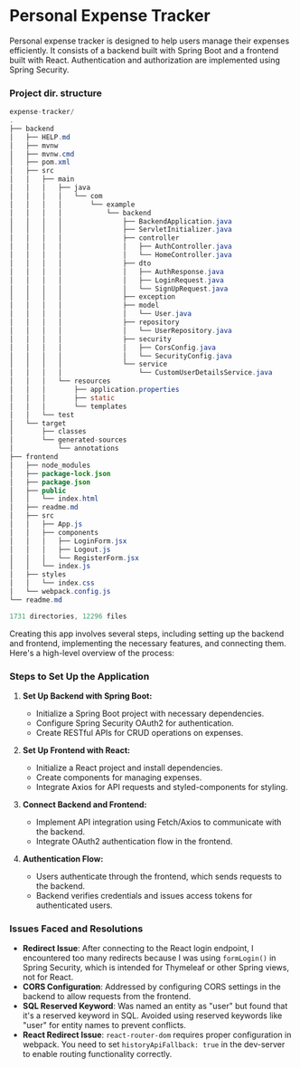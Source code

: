 # Personal Expense Tracker

Personal expense tracker is designed to help users manage their expenses efficiently. It consists of a backend built with Spring Boot and a frontend built with React. Authentication and authorization are implemented using Spring Security.

<!-- ## -->

<!-- ### Screenshots -->

### Project dir. structure

```java
expense-tracker/
.
├── backend
│   ├── HELP.md
│   ├── mvnw
│   ├── mvnw.cmd
│   ├── pom.xml
│   ├── src
│   │   ├── main
│   │   │   ├── java
│   │   │   │   └── com
│   │   │   │       └── example
│   │   │   │           └── backend
│   │   │   │               ├── BackendApplication.java
│   │   │   │               ├── ServletInitializer.java
│   │   │   │               ├── controller
│   │   │   │               │   ├── AuthController.java
│   │   │   │               │   └── HomeController.java
│   │   │   │               ├── dto
│   │   │   │               │   ├── AuthResponse.java
│   │   │   │               │   ├── LoginRequest.java
│   │   │   │               │   └── SignUpRequest.java
│   │   │   │               ├── exception
│   │   │   │               ├── model
│   │   │   │               │   └── User.java
│   │   │   │               ├── repository
│   │   │   │               │   └── UserRepository.java
│   │   │   │               ├── security
│   │   │   │               │   ├── CorsConfig.java
│   │   │   │               │   └── SecurityConfig.java
│   │   │   │               └── service
│   │   │   │                   └── CustomUserDetailsService.java
│   │   │   └── resources
│   │   │       ├── application.properties
│   │   │       ├── static
│   │   │       └── templates
│   │   └── test
│   └── target
│       ├── classes       
│       └── generated-sources
│           └── annotations
├── frontend
│   ├── node_modules
│   ├── package-lock.json
│   ├── package.json
│   ├── public
│   │   └── index.html
│   ├── readme.md
│   ├── src
│   │   ├── App.js
│   │   ├── components
│   │   │   ├── LoginForm.jsx
│   │   │   ├── Logout.js
│   │   │   └── RegisterForm.jsx
│   │   └── index.js
│   ├── styles
│   │   └── index.css
│   └── webpack.config.js
└── readme.md

1731 directories, 12296 files
```

Creating this app involves several steps, including setting up the backend and frontend, implementing the necessary features, and connecting them. Here's a high-level overview of the process:

### Steps to Set Up the Application

1. **Set Up Backend with Spring Boot:**
   - Initialize a Spring Boot project with necessary dependencies.
   - Configure Spring Security OAuth2 for authentication.
   - Create RESTful APIs for CRUD operations on expenses.

2. **Set Up Frontend with React:**
   - Initialize a React project and install dependencies.
   - Create components for managing expenses.
   - Integrate Axios for API requests and styled-components for styling.

3. **Connect Backend and Frontend:**
   - Implement API integration using Fetch/Axios to communicate with the backend.
   - Integrate OAuth2 authentication flow in the frontend.

4. **Authentication Flow:**
   - Users authenticate through the frontend, which sends requests to the backend.
   - Backend verifies credentials and issues access tokens for authenticated users.

### Issues Faced and Resolutions

- **Redirect Issue**: After connecting to the React login endpoint, I encountered too many redirects because I was using `formLogin()` in Spring Security, which is intended for Thymeleaf or other Spring views, not for React.
- **CORS Configuration**: Addressed by configuring CORS settings in the backend to allow requests from the frontend.
- **SQL Reserved Keyword**: Was named an entity as "user" but found that it's a reserved keyword in SQL. Avoided using reserved keywords like "user" for entity names to prevent conflicts.
- **React Redirect Issue**: `react-router-dom` requires proper configuration in webpack. You need to set `historyApiFallback: true` in the dev-server to enable routing functionality correctly.

<!-- ### Authentication flow in details -->
